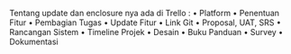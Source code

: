 Tentang update dan enclosure nya ada di Trello :
• Platform
• Penentuan Fitur
• Pembagian Tugas
• Update Fitur
• Link Git
• Proposal, UAT, SRS
• Rancangan Sistem
• Timeline Projek
• Desain
• Buku Panduan
• Survey
• Dokumentasi
